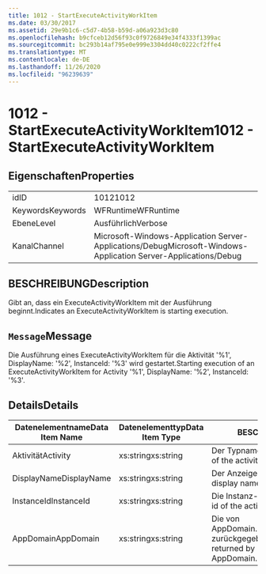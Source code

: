 ```yaml
---
title: 1012 - StartExecuteActivityWorkItem
ms.date: 03/30/2017
ms.assetid: 29e9b1c6-c5d7-4b58-b59d-a06a923d3c80
ms.openlocfilehash: b9cfceb12d56f93c0f9726849e34f4333f1399ac
ms.sourcegitcommit: bc293b14af795e0e999e3304dd40c0222cf2ffe4
ms.translationtype: MT
ms.contentlocale: de-DE
ms.lasthandoff: 11/26/2020
ms.locfileid: "96239639"
---
```

# <a name="1012---startexecuteactivityworkitem"></a><span data-ttu-id="588c7-102">1012 - StartExecuteActivityWorkItem</span><span class="sxs-lookup"><span data-stu-id="588c7-102">1012 - StartExecuteActivityWorkItem</span></span>

## <a name="properties"></a><span data-ttu-id="588c7-103">Eigenschaften</span><span class="sxs-lookup"><span data-stu-id="588c7-103">Properties</span></span>  
  
|||  
|-|-|  
|<span data-ttu-id="588c7-104">id</span><span class="sxs-lookup"><span data-stu-id="588c7-104">ID</span></span>|<span data-ttu-id="588c7-105">1012</span><span class="sxs-lookup"><span data-stu-id="588c7-105">1012</span></span>|  
|<span data-ttu-id="588c7-106">Keywords</span><span class="sxs-lookup"><span data-stu-id="588c7-106">Keywords</span></span>|<span data-ttu-id="588c7-107">WFRuntime</span><span class="sxs-lookup"><span data-stu-id="588c7-107">WFRuntime</span></span>|  
|<span data-ttu-id="588c7-108">Ebene</span><span class="sxs-lookup"><span data-stu-id="588c7-108">Level</span></span>|<span data-ttu-id="588c7-109">Ausführlich</span><span class="sxs-lookup"><span data-stu-id="588c7-109">Verbose</span></span>|  
|<span data-ttu-id="588c7-110">Kanal</span><span class="sxs-lookup"><span data-stu-id="588c7-110">Channel</span></span>|<span data-ttu-id="588c7-111">Microsoft-Windows-Application Server-Applications/Debug</span><span class="sxs-lookup"><span data-stu-id="588c7-111">Microsoft-Windows-Application Server-Applications/Debug</span></span>|  
  
## <a name="description"></a><span data-ttu-id="588c7-112">BESCHREIBUNG</span><span class="sxs-lookup"><span data-stu-id="588c7-112">Description</span></span>  

 <span data-ttu-id="588c7-113">Gibt an, dass ein ExecuteActivityWorkItem mit der Ausführung beginnt.</span><span class="sxs-lookup"><span data-stu-id="588c7-113">Indicates an ExecuteActivityWorkItem is starting execution.</span></span>  
  
## <a name="message"></a><span data-ttu-id="588c7-114">`Message`</span><span class="sxs-lookup"><span data-stu-id="588c7-114">Message</span></span>  

 <span data-ttu-id="588c7-115">Die Ausführung eines ExecuteActivityWorkItem für die Aktivität '%1', DisplayName: '%2', InstanceId: '%3' wird gestartet.</span><span class="sxs-lookup"><span data-stu-id="588c7-115">Starting execution of an ExecuteActivityWorkItem for Activity '%1', DisplayName: '%2', InstanceId: '%3'.</span></span>  
  
## <a name="details"></a><span data-ttu-id="588c7-116">Details</span><span class="sxs-lookup"><span data-stu-id="588c7-116">Details</span></span>  
  
|<span data-ttu-id="588c7-117">Datenelementname</span><span class="sxs-lookup"><span data-stu-id="588c7-117">Data Item Name</span></span>|<span data-ttu-id="588c7-118">Datenelementtyp</span><span class="sxs-lookup"><span data-stu-id="588c7-118">Data Item Type</span></span>|<span data-ttu-id="588c7-119">BESCHREIBUNG</span><span class="sxs-lookup"><span data-stu-id="588c7-119">Description</span></span>|  
|--------------------|--------------------|-----------------|  
|<span data-ttu-id="588c7-120">Aktivität</span><span class="sxs-lookup"><span data-stu-id="588c7-120">Activity</span></span>|<span data-ttu-id="588c7-121">xs:string</span><span class="sxs-lookup"><span data-stu-id="588c7-121">xs:string</span></span>|<span data-ttu-id="588c7-122">Der Typname der Aktivität.</span><span class="sxs-lookup"><span data-stu-id="588c7-122">The type name of the activity.</span></span>|  
|<span data-ttu-id="588c7-123">DisplayName</span><span class="sxs-lookup"><span data-stu-id="588c7-123">DisplayName</span></span>|<span data-ttu-id="588c7-124">xs:string</span><span class="sxs-lookup"><span data-stu-id="588c7-124">xs:string</span></span>|<span data-ttu-id="588c7-125">Der Anzeigename der Aktivität.</span><span class="sxs-lookup"><span data-stu-id="588c7-125">The display name of the activity.</span></span>|  
|<span data-ttu-id="588c7-126">InstanceId</span><span class="sxs-lookup"><span data-stu-id="588c7-126">InstanceId</span></span>|<span data-ttu-id="588c7-127">xs:string</span><span class="sxs-lookup"><span data-stu-id="588c7-127">xs:string</span></span>|<span data-ttu-id="588c7-128">Die Instanz-ID der Aktivität.</span><span class="sxs-lookup"><span data-stu-id="588c7-128">The instance id of the activity.</span></span>|  
|<span data-ttu-id="588c7-129">AppDomain</span><span class="sxs-lookup"><span data-stu-id="588c7-129">AppDomain</span></span>|<span data-ttu-id="588c7-130">xs:string</span><span class="sxs-lookup"><span data-stu-id="588c7-130">xs:string</span></span>|<span data-ttu-id="588c7-131">Die von AppDomain.CurrentDomain.FriendlyName zurückgegebene Zeichenfolge.</span><span class="sxs-lookup"><span data-stu-id="588c7-131">The string returned by AppDomain.CurrentDomain.FriendlyName.</span></span>|
